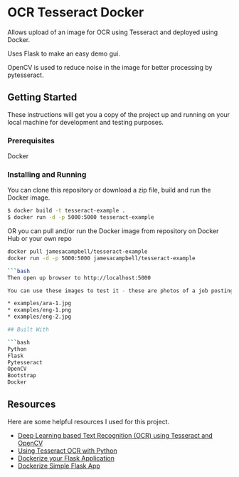 # OCR Tesseract Docker

Allows upload of an image for OCR using Tesseract and deployed using Docker.  

Uses Flask to make an easy demo gui.

OpenCV is used to reduce noise in the image for better processing by pytesseract.  

## Getting Started

These instructions will get you a copy of the project up and running on your local machine for development and testing purposes.

### Prerequisites

Docker

### Installing and Running

You can clone this repository or download a zip file, build and run the Docker image.

```bash
$ docker build -t tesseract-example .
$ docker run -d -p 5000:5000 tesseract-example
```

OR you can pull and/or run the Docker image from repository on Docker Hub or your own repo

```bash
docker pull jamesacampbell/tesseract-example
docker run -d -p 5000:5000 jamesacampbell/tesseract-example

```bash
Then open up browser to http://localhost:5000

You can use these images to test it - these are photos of a job posting:

* examples/ara-1.jpg
* examples/eng-1.png
* examples/eng-2.jpg

## Built With

```bash
Python
Flask
Pytesseract
OpenCV
Bootstrap
Docker
```

## Resources

Here are some helpful resources I used for this project. 

* [Deep Learning based Text Recognition (OCR) using Tesseract and OpenCV](https://www.learnopencv.com/deep-learning-based-text-recognition-ocr-using-tesseract-and-opencv/)
* [Using Tesseract OCR with Python](https://www.pyimagesearch.com/2017/07/10/using-tesseract-ocr-python/)
* [Dockerize your Flask Application](https://runnable.com/docker/python/dockerize-your-flask-application)
* [Dockerize Simple Flask App](http://containertutorials.com/docker-compose/flask-simple-app.html)


